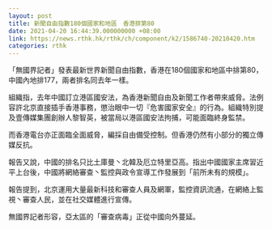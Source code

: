 ```yaml
---
layout: post
title: 新聞自由指數180個國家和地區　香港排第80
date: 2021-04-20 16:44:39.000000000 +08:00
link: https://news.rthk.hk/rthk/ch/component/k2/1586740-20210420.htm
categories: rthk
---
```


「無國界記者」發表最新世界新聞自由指數，香港在180個國家和地區中排第80，中國內地排177，兩者排名同去年一樣。

組織指，去年中國訂立港區國安法，為香港新聞自由及新聞工作者帶來威脅。法例容許北京直接插手香港事務，懲治眼中一切『危害國家安全』的行為。組織特別提及壹傳媒集團創辦人黎智英，被當局以港區國安法拘捕，可能面臨終身監禁。

而香港電台亦正面臨全面威脅，編採自由備受控制。但香港仍然有小部分的獨立傳媒反抗。

報告又說，中國的排名只比土庫曼丶北韓及厄立特里亞高。指出中國國家主席習近平上台後，中國將網絡審查丶監控與政令宣導工作發展到「前所未有的規模」。

報告提到，北京運用大量最新科技和審查人員及網軍，監控資訊流通，在網絡上監視丶審查人民，並在社交媒體進行宣傳。

無國界記者形容，亞太區的「審查病毒」正從中國向外蔓延。
